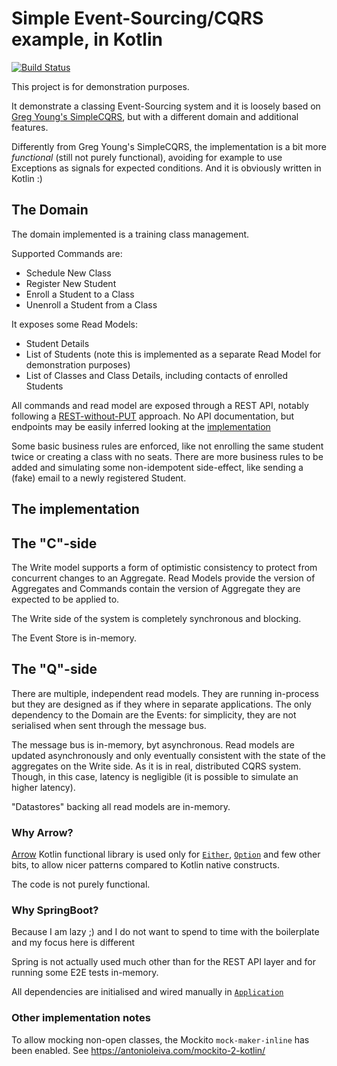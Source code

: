 # Simple Event-Sourcing/CQRS example, in Kotlin

[![Build Status](https://travis-ci.org/nicusX/kotlin-event-sourcing-example.svg?branch=master)](https://travis-ci.org/nicusX/kotlin-event-sourcing-example)

This project is for demonstration purposes.

It demonstrate a classing Event-Sourcing system and it is loosely based on [Greg Young's SimpleCQRS](https://github.com/gregoryyoung/m-r),
but with a different domain and additional features.

Differently from Greg Young's SimpleCQRS, the implementation is a bit more *functional* (still not purely functional),
avoiding for example to use Exceptions as signals for expected conditions.
And it is obviously written in Kotlin :)


## The Domain

The domain implemented is a training class management.

Supported Commands are:

* Schedule New Class
* Register New Student
* Enroll a Student to a Class
* Unenroll a Student from a Class

It exposes some Read Models:

* Student Details
* List of Students (note this is implemented as a separate Read Model for demonstration purposes)
* List of Classes and Class Details, including contacts of enrolled Students

All commands and read model are exposed through a REST API, notably following a
[REST-without-PUT](https://www.thoughtworks.com/insights/blog/rest-api-design-resource-modeling) approach.
No API documentation, but endpoints may be easily inferred looking at the [implementation](src/main/kotlin/eventsourcing/api)

Some basic business rules are enforced, like not enrolling the same student twice or creating a class with no seats.
There are more business rules to be added and simulating some non-idempotent side-effect, like sending a (fake) email to a 
newly registered Student.

## The implementation

## The "C"-side

The Write model supports a form of optimistic consistency to protect from concurrent changes to an Aggregate.
Read Models provide the version of Aggregates and Commands contain the version of Aggregate they are expected to be applied to.

The Write side of the system is completely synchronous and blocking.

The Event Store is in-memory.

## The "Q"-side

There are multiple, independent read models. They are running in-process but they are designed as if they where in separate
applications. The only dependency to the Domain are the Events: for simplicity, they are not serialised when sent through
the message bus.

The message bus is in-memory, byt asynchronous.
Read models are updated asynchronously and only eventually consistent with the state of the aggregates on the Write side. 
As it is in real, distributed CQRS system. Though, in this case, latency is negligible (it is possible to simulate an higher latency).

"Datastores" backing all read models are in-memory.

### Why Arrow?

[Arrow](https://arrow-kt.io) Kotlin functional library is used only for 
[`Either`](https://arrow-kt.io/docs/apidocs/arrow-core-data/arrow.core/-either/index.html), 
[`Option`](https://arrow-kt.io/docs/apidocs/arrow-core-data/arrow.core/-option/index.html) and few other bits, to allow
nicer patterns compared to Kotlin native constructs.

The code is not purely functional.

### Why SpringBoot?

Because I am lazy ;) and I do not want to spend to time with the boilerplate and my focus here is different

Spring is not actually used much other than for the REST API layer and for running some E2E tests in-memory.

All dependencies are initialised and wired manually in [`Application`](src/main/kotlin/eventsourcing/Application.kt)

### Other implementation notes

To allow mocking non-open classes, the Mockito `mock-maker-inline` has been enabled. See https://antonioleiva.com/mockito-2-kotlin/
